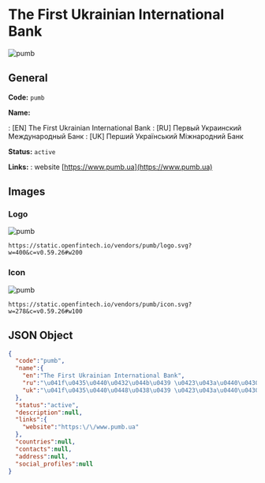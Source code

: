 
# The First Ukrainian International Bank 
![pumb](https://static.openfintech.io/vendors/pumb/logo.svg?w=400&c=v0.59.26#w200)  

## General 
 
**Code:** `pumb` 
 
**Name:** 
 
:	[EN] The First Ukrainian International Bank 
:	[RU] Первый Украинский Международный Банк 
:	[UK] Перший Український Міжнародний Банк 
 
**Status:** `active` 
 
**Links:** 
: website [https://www.pumb.ua](https://www.pumb.ua) 
 

## Images 

### Logo 
 
![pumb](https://static.openfintech.io/vendors/pumb/logo.svg?w=400&c=v0.59.26#w200)  

```
https://static.openfintech.io/vendors/pumb/logo.svg?w=400&c=v0.59.26#w200
```  

### Icon 
 
![pumb](https://static.openfintech.io/vendors/pumb/icon.svg?w=278&c=v0.59.26#w100)  

```
https://static.openfintech.io/vendors/pumb/icon.svg?w=278&c=v0.59.26#w100
```  

## JSON Object 

```json
{
  "code":"pumb",
  "name":{
    "en":"The First Ukrainian International Bank",
    "ru":"\u041f\u0435\u0440\u0432\u044b\u0439 \u0423\u043a\u0440\u0430\u0438\u043d\u0441\u043a\u0438\u0439 \u041c\u0435\u0436\u0434\u0443\u043d\u0430\u0440\u043e\u0434\u043d\u044b\u0439 \u0411\u0430\u043d\u043a",
    "uk":"\u041f\u0435\u0440\u0448\u0438\u0439 \u0423\u043a\u0440\u0430\u0457\u043d\u0441\u044c\u043a\u0438\u0439 \u041c\u0456\u0436\u043d\u0430\u0440\u043e\u0434\u043d\u0438\u0439 \u0411\u0430\u043d\u043a"
  },
  "status":"active",
  "description":null,
  "links":{
    "website":"https:\/\/www.pumb.ua"
  },
  "countries":null,
  "contacts":null,
  "address":null,
  "social_profiles":null
}
```  
